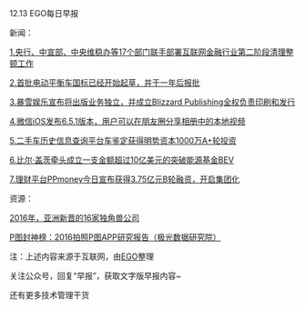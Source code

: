 12.13 EGO每日早报

新闻：

[1.央行、中宣部、中央维稳办等17个部门联手部署互联网金融行业第二阶段清理整顿工作](http://www.chinanews.com/fortune/2016/12-12/8091710.shtml)

[2.首批电动平衡车国标已经开始起草，并于一年后报批](http://tech.qq.com/a/20161212/042559.htm)

[3.暴雪娱乐宣布将出版业务独立，并成立Blizzard Publishing全权负责印刷和发行](http://tech.qq.com/a/20161212/040033.htm)

[4.微信iOS发布6.5.1版本，用户可以在朋友圈分享相册中的本地视频](http://tech.qq.com/a/20161212/024738.htm)

[5.二手车历史信息查询平台车鉴定获得明势资本1000万A+轮投资](http://36kr.com/p/5058945.html)

[6.比尔·盖茨牵头成立一支金额超过10亿美元的突破能源基金BEV](http://36kr.com/p/5058967.html)

[7.理财平台PPmoney今日宣布获得3.75亿元B轮融资，开启集团化](http://www.iyiou.com/p/35937)

资源：

[2016年，亚洲新晋的16家独角兽公司](http://36kr.com/p/5058984.html)

[P图封神榜：2016拍照P图APP研究报告（极光数据研究院）](https://www.jiguang.cn/reports/10)

注：上述内容来源于互联网，由[EGO](www.egonetworks.org)整理

关注公众号，回复“早报”，获取文字版早报内容~

还有更多技术管理干货
